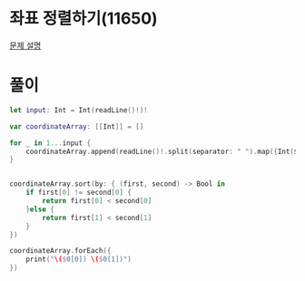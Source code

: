 # 좌표 정렬하기(11650)
[문제 설명](https://www.acmicpc.net/problem/11650)

# 풀이
```swift
let input: Int = Int(readLine()!)!

var coordinateArray: [[Int]] = []

for _ in 1...input {
    coordinateArray.append(readLine()!.split(separator: " ").map({Int($0)!}))
}


coordinateArray.sort(by: { (first, second) -> Bool in
    if first[0] != second[0] {
        return first[0] < second[0]
    }else {
        return first[1] < second[1]
    }
})

coordinateArray.forEach({
    print("\($0[0]) \($0[1])")
})
```
